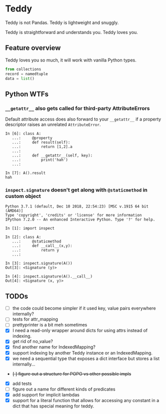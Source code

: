 # Teddy

Teddy is not Pandas. Teddy is lightweight and snuggly.

Teddy is straightforward and understands you. Teddy loves you.

## Feature overview

Teddy loves you so much, it will work with vanilla Python types.

```python
from collections
record = namedtuple
data = list()
```

## Python WTFs

### `__getattr__` also gets called for third-party AttributeErrors

Default attribute access does also forward to your `__getattr__` if a property descriptor raises
an unrelated `AttributeError`.

```
In [6]: class A:
   ...:     @property
   ...:     def result(self):
   ...:         return [1,2].a
   ...:
   ...:     def __getattr__(self, key):
   ...:         print('hah')
   ...:

In [7]: A().result
hah
```

### `inspect.signature` doesn't get along with `@staticmethod` in custom object

```
Python 3.7.1 (default, Dec 10 2018, 22:54:23) [MSC v.1915 64 bit (AMD64)]
Type 'copyright', 'credits' or 'license' for more information
IPython 7.2.0 -- An enhanced Interactive Python. Type '?' for help.

In [1]: import inspect

In [2]: class A:
   ...:     @staticmethod
   ...:     def __call__(x,y):
   ...:         return y
   ...:

In [3]: inspect.signature(A())
Out[3]: <Signature (y)>

In [4]: inspect.signature(A().__call__)
Out[4]: <Signature (x, y)>
```

## TODOs

* [ ] the code could become simpler if it used key, value pairs everywhere internally?
* [ ] tests for attr_mapping
* [ ] prettyprinter is a bit meh sometimes
* [x] I need a read-only wrapper around dicts for using attrs instead of indexing.
* [x] get rid of no_value?
* [x] find another name for IndexedMapping?
* [x] support indexing by another Teddy instance or an IndexedMapping.
* [x] we need a sequential type that exposes a dict interface but stores a list internally...
* ~~[ ] figure out a structure for POPO vs other possible impls~~
* [x] add tests
* [ ] figure out a name for different kinds of predicates
* [x] add support for implicit lambdas
* [x] support for a literal function that allows for accessing any constant in a dict that has special meaning for teddy.
